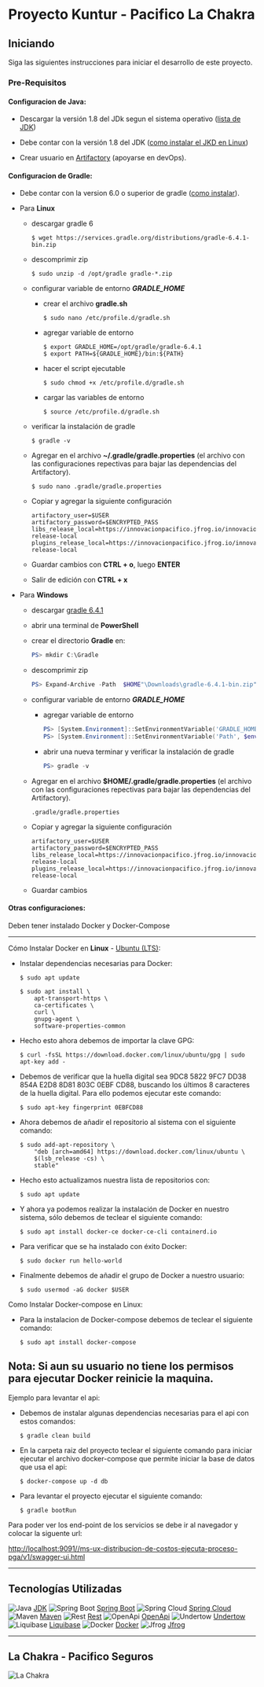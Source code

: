 # Proyecto Kuntur - Pacifico La Chakra

## Iniciando

Siga las siguientes instrucciones para iniciar el desarrollo de este proyecto.

### Pre-Requisitos

#### Configuracion de Java:

* Descargar la versión 1.8 del JDk segun el sistema operativo ([lista de JDK](https://www.oracle.com/java/technologies/javase-jdk8-downloads.html))

* Debe contar con la versión 1.8 del JDK ([como instalar el JKD en Linux](https://java.com/en/download/help/linux_x64_install.xml))


* Crear usuario en  [Artifactory](https://innovacionpacifico.jfrog.io/) (apoyarse en devOps).

#### Configuracion de Gradle:

* Debe contar con la version 6.0 o superior de gradle ([como instalar](https://gradle.org/next-steps/?version=6.0&format=bin)).

* Para **Linux**
    * descargar gradle 6
        ```jshelllanguage
        $ wget https://services.gradle.org/distributions/gradle-6.4.1-bin.zip
        ```
    * descomprimir zip
        ```jshelllanguage
        $ sudo unzip -d /opt/gradle gradle-*.zip
        ```
    * configurar variable de entorno ***GRADLE_HOME***

        * crear el archivo **gradle.sh**
            ```jshelllanguage
            $ sudo nano /etc/profile.d/gradle.sh
            ```
        * agregar variable de entorno
            ```jshelllanguage
            $ export GRADLE_HOME=/opt/gradle/gradle-6.4.1
            $ export PATH=${GRADLE_HOME}/bin:${PATH}
            ```
        * hacer el script ejecutable
            ```jshelllanguage
            $ sudo chmod +x /etc/profile.d/gradle.sh
            ```
        * cargar las variables de entorno
            ```jshelllanguage
            $ source /etc/profile.d/gradle.sh
            ```
    * verificar la instalación de gradle
        ```jshelllanguage
        $ gradle -v
        ```
    * Agregar en el archivo **~/.gradle/gradle.properties** (el archivo con las configuraciones repectivas para bajar las dependencias del Artifactory).
        ```jshelllanguage
        $ sudo nano .gradle/gradle.properties
        ```
    * Copiar y agregar la siguiente configuración
        ```properties
        artifactory_user=$USER
        artifactory_password=$ENCRYPTED_PASS
        libs_release_local=https://innovacionpacifico.jfrog.io/innovacionpacifico/libs-release-local
        plugins_release_local=https://innovacionpacifico.jfrog.io/innovacionpacifico/plugins-release-local
        ```
    * Guardar cambios con **CTRL + o**, luego **ENTER**
    * Salir de edición con **CTRL + x**

* Para **Windows**
    * descargar [gradle 6.4.1](https://gradle.org/next-steps/?version=6.4.1&format=bin)

    * abrir una terminal de **PowerShell**

    * crear el directorio **Gradle** en:
        ```powershell
        PS> mkdir C:\Gradle
        ```
    * descomprimir zip
        ```powershell
        PS> Expand-Archive -Path  $HOME"\Downloads\gradle-6.4.1-bin.zip" -DestinationPath "C:\Gradle"
        ```
    * configurar variable de entorno ***GRADLE_HOME***
        * agregar variable de entorno
            ```powershell
            PS> [System.Environment]::SetEnvironmentVariable('GRADLE_HOME', 'C:\Gradle\gradle-6.4.1',[System.EnvironmentVariableTarget]::User)
            PS> [System.Environment]::SetEnvironmentVariable('Path', $env:Path + ';%GRADLE_HOME%\bin', 'User')
            ```
        * abrir una nueva terminar y verificar la instalación de gradle
            ```powershell
            PS> gradle -v
            ```
    * Agregar en el archivo **$HOME/.gradle/gradle.properties** (el archivo con las configuraciones repectivas para bajar las dependencias del Artifactory).
        ```
        .gradle/gradle.properties
        ```
    * Copiar y agregar la siguiente configuración
        ```properties
        artifactory_user=$USER
        artifactory_password=$ENCRYPTED_PASS
        libs_release_local=https://innovacionpacifico.jfrog.io/innovacionpacifico/libs-release-local
        plugins_release_local=https://innovacionpacifico.jfrog.io/innovacionpacifico/plugins-release-local

    * Guardar cambios
#### Otras configuraciones:

Deben tener instalado Docker y Docker-Compose

---

Cómo Instalar Docker en **Linux** - [Ubuntu (LTS)](https://docs.docker.com/engine/install/ubuntu/):

* Instalar dependencias necesarias para Docker:
    ```jshelllanguage
    $ sudo apt update

    $ sudo apt install \
        apt-transport-https \
        ca-certificates \
        curl \
        gnupg-agent \
        software-properties-common
    ```
* Hecho esto ahora debemos de importar la clave GPG:

    ```jshelllanguage
    $ curl -fsSL https://download.docker.com/linux/ubuntu/gpg | sudo apt-key add -
    ```
* Debemos de verificar que la huella digital sea 9DC8 5822 9FC7 DD38 854A E2D8 8D81 803C 0EBF CD88, buscando los últimos 8 caracteres de la huella digital. Para ello podemos ejecutar este comando:
    ```jshelllanguage
    $ sudo apt-key fingerprint 0EBFCD88

    ```
* Ahora debemos de añadir el repositorio al sistema con el siguiente comando:
    ```jshelllanguage
    $ sudo add-apt-repository \
        "deb [arch=amd64] https://download.docker.com/linux/ubuntu \
        $(lsb_release -cs) \
        stable"
    ```
* Hecho esto actualizamos nuestra lista de repositorios con:
    ```jshelllanguage
    $ sudo apt update
    ```
* Y ahora ya podemos realizar la instalación de Docker en nuestro sistema, sólo debemos de teclear el siguiente comando:
    ```jshelllanguage
    $ sudo apt install docker-ce docker-ce-cli containerd.io
    ```
* Para verificar que se ha instalado con éxito Docker:
    ```jshelllanguage
    $ sudo docker run hello-world
    ```
* Finalmente debemos de añadir el grupo de Docker a nuestro usuario:
    ```jshelllanguage
    $ sudo usermod -aG docker $USER
    ```
Como Instalar Docker-compose en Linux:
* Para la instalacion de Docker-compose debemos de teclear el siguiente comando:
    ```jshelllanguage
    $ sudo apt install docker-compose
    ```
Nota: Si aun su usuario no tiene los permisos para ejecutar Docker reinicie la maquina.
---

Ejemplo para levantar el api:

* Debemos de instalar algunas dependencias necesarias para el api con estos comandos:

    ```jshelllanguage
    $ gradle clean build

    ```
* En la carpeta raiz del proyecto teclear el siguiente comando para iniciar ejecutar el archivo docker-compose que permite iniciar la base de datos que usa el api:
    ```jshelllanguage
    $ docker-compose up -d db

    ```
* Para levantar el proyecto ejecutar el siguiente comando:
    ```jshelllanguage
    $ gradle bootRun
    ```
Para poder ver los end-point de los servicios se debe ir al navegador y colocar la siguente url:

[http://localhost:9091//ms-ux-distribucion-de-costos-ejecuta-proceso-pga/v1/swagger-ui.html](http://localhost:9091//ms-ux-distribucion-de-costos-ejecuta-proceso-pga/v1/swagger-ui.html)

***

## Tecnologías Utilizadas

![Java](https://cdn.static.innovacionpacifico.com/document_library/readme/java-logo-64.png) [JDK](https://www.oracle.com/technetwork/java/index.html)
![Spring Boot](https://cdn.static.innovacionpacifico.com/document_library/readme/spring-boot-logo-64.png) [Spring Boot](https://spring.io/projects/spring-boot)
![Spring Cloud](https://cdn.static.innovacionpacifico.com/document_library/readme/spring-cloud-logo-64.png) [Spring Cloud](https://spring.io/projects/spring-cloud)
![Maven](https://cdn.static.innovacionpacifico.com/document_library/readme/maven-logo-64.png) [Maven](https://maven.apache.org/)
![Rest](https://cdn.static.innovacionpacifico.com/document_library/readme/rest-logo-64.png) [Rest](https://es.wikipedia.org/wiki/Transferencia_de_Estado_Representacional)
![OpenApi](https://cdn.static.innovacionpacifico.com/document_library/readme/openapi-logo-64.png) [OpenApi](https://www.openapis.org/)
![Undertow](https://cdn.static.innovacionpacifico.com/document_library/readme/undertow_logo-64.svg) [Undertow](http://undertow.io/)
![Liquibase](https://cdn.static.innovacionpacifico.com/document_library/readme/liquibase-logo-64.png) [Liquibase](https://www.liquibase.org/)
![Docker](https://cdn.static.innovacionpacifico.com/document_library/readme/docker-logo-64.png) [Docker](https://www.docker.com/get-started)
![Jfrog](https://cdn.static.innovacionpacifico.com/document_library/readme/jfrog-logo-64.png) [Jfrog](https://innovacionpacifico.jfrog.io)

***

## La Chakra - Pacifico Seguros

![La Chakra](https://cdn.static.innovacionpacifico.com/document_library/readme/pacifico-logo-64.png)
